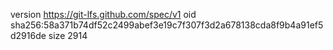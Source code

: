 version https://git-lfs.github.com/spec/v1
oid sha256:58a371b74df52c2499abef3e19c7f307f3d2a678138cda8f9b4a91ef5d2916de
size 2914
